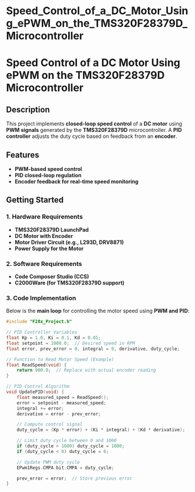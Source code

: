 # Speed_Control_of_a_DC_Motor_Using_ePWM_on_the_TMS320F28379D_Microcontroller

# Speed Control of a DC Motor Using ePWM on the TMS320F28379D Microcontroller

## Description
This project implements **closed-loop speed control** of a **DC motor** using **PWM signals** generated by the **TMS320F28379D** microcontroller. A **PID controller** adjusts the duty cycle based on feedback from an **encoder**.

## Features
- **PWM-based speed control**
- **PID closed-loop regulation**
- **Encoder feedback for real-time speed monitoring**

## Getting Started

### **1. Hardware Requirements**
- **TMS320F28379D LaunchPad**
- **DC Motor with Encoder**
- **Motor Driver Circuit (e.g., L293D, DRV8871)**
- **Power Supply for the Motor**

### **2. Software Requirements**
- **Code Composer Studio (CCS)**
- **C2000Ware (for TMS320F28379D support)**

### **3. Code Implementation**
Below is the **main loop** for controlling the motor speed using **PWM and PID**:

```c
#include "F28x_Project.h"

// PID Controller Variables
float Kp = 1.0, Ki = 0.1, Kd = 0.01;
float setpoint = 1000.0;  // Desired speed in RPM
float error, prev_error = 0, integral = 0, derivative, duty_cycle;

// Function to Read Motor Speed (Example)
float ReadSpeed(void) {
    return 900.0;  // Replace with actual encoder reading
}

// PID Control Algorithm
void UpdatePID(void) {
    float measured_speed = ReadSpeed();
    error = setpoint - measured_speed;
    integral += error;
    derivative = error - prev_error;

    // Compute control signal
    duty_cycle = (Kp * error) + (Ki * integral) + (Kd * derivative);

    // Limit duty cycle between 0 and 1000
    if (duty_cycle > 1000) duty_cycle = 1000;
    if (duty_cycle < 0) duty_cycle = 0;

    // Update PWM duty cycle
    EPwm1Regs.CMPA.bit.CMPA = duty_cycle;

    prev_error = error;  // Store previous error
}
